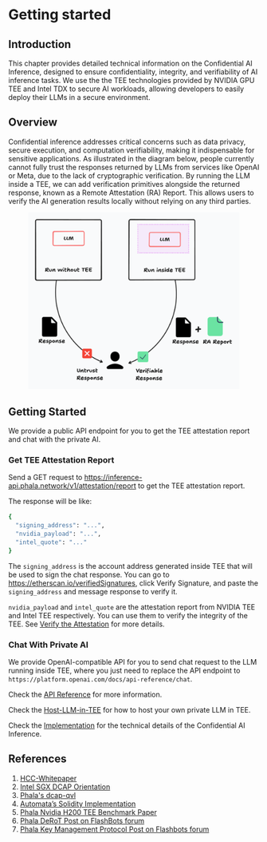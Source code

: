 # Getting started

## Introduction

This chapter provides detailed technical information on the Confidential AI Inference, designed to ensure confidentiality, integrity, and verifiability of AI inference tasks. We use the the TEE technologies provided by NVIDIA GPU TEE and Intel TDX to secure AI workloads, allowing developers to easily deploy their LLMs in a secure environment.

## Overview

Confidential inference addresses critical concerns such as data privacy, secure execution, and computation verifiability, making it indispensable for sensitive applications. As illustrated in the diagram below, people currently cannot fully trust the responses returned by LLMs from services like OpenAI or Meta, due to the lack of cryptographic verification. By running the LLM inside a TEE, we can add verification primitives alongside the returned response, known as a Remote Attestation (RA) Report. This allows users to verify the AI generation results locally without relying on any third parties.

<figure><img src="../.gitbook/assets/compare-llm-with-tee-or-not.png" alt=""><figcaption></figcaption></figure>

## Getting Started

We provide a public API endpoint for you to get the TEE attestation report and chat with the private AI.

### Get TEE Attestation Report

Send a GET request to https://inference-api.phala.network/v1/attestation/report to get the TEE attestation report.

The response will be like:

```sh
{
  "signing_address": "...",
  "nvidia_payload": "...",
  "intel_quote": "..."
}
```

The `signing_address` is the account address generated inside TEE that will be used to sign the chat response. You can go to https://etherscan.io/verifiedSignatures, click Verify Signature, and paste the `signing_address` and message response to verify it.

`nvidia_payload` and `intel_quote` are the attestation report from NVIDIA TEE and Intel TEE respectively. You can use them to verify the integrity of the TEE. See [Verify the Attestation](./confidential-AI-API.md#verify-the-attestation) for more details.

### Chat With Private AI

We provide OpenAI-compatible API for you to send chat request to the LLM running inside TEE, where you just need to replace the API endpoint to `https://platform.openai.com/docs/api-reference/chat`.

Check the [API Reference](./confidential-AI-API.md "mention") for more information.

Check the [Host-LLM-in-TEE](./host-LLM-in-TEE.md "mention") for how to host your own private LLM in TEE.

Check the [Implementation](./implementation.md "mention") for the technical details of the Confidential AI Inference.


## References

1. [HCC-Whitepaper](https://images.nvidia.com/aem-dam/en-zz/Solutions/data-center/HCC-Whitepaper-v1.0.pdf)
2. [Intel SGX DCAP Orientation](https://www.intel.com/content/dam/develop/public/us/en/documents/intel-sgx-dcap-ecdsa-orientation.pdf)
3. [Phala's dcap-qvl](https://github.com/Phala-Network/dcap-qvl)
4. [Automata’s Solidity Implementation](https://github.com/automata-network/automata-dcap-attestation)
5. [Phala Nvidia H200 TEE Benchmark Paper](https://arxiv.org/pdf/2409.03992)
6. [Phala DeRoT Post on FlashBots forum](https://collective.flashbots.net/t/early-thoughts-on-decentralized-root-of-trust/3868)
7. [Phala Key Management Protocol Post on Flashbots forum](https://collective.flashbots.net/t/key-management-protocol-for-decentralized-root-of-trust/4004)
